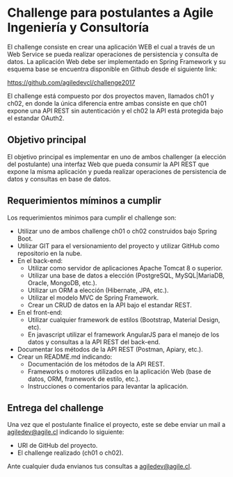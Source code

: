 # Challenge para postulantes a Agile Ingeniería y Consultoría

El challenge consiste en crear una aplicación WEB el cual a través de un Web Service se pueda realizar operaciones de persistencia y consulta de datos. La aplicación Web debe ser implementado en Spring Framework y su esquema base se encuentra disponible en Github desde el siguiente link:

https://github.com/agiledevcl/challenge2017

El challenge está compuesto por dos proyectos maven, llamados ch01 y ch02, en donde la única diferencia entre ambas consiste en que ch01 expone una API REST sin autenticación y el ch02 la API está protegida bajo el estandar OAuth2. 

## Objetivo principal

El objetivo principal es implementar en uno de ambos challenger (a elección del postulante) una interfaz Web que pueda consumir la API REST que expone la misma aplicación y pueda realizar operaciones de persistencia de datos y consultas en base de datos. 

## Requerimientos míminos a cumplir

Los requerimientos mínimos para cumplir el challenge son:

* Utilizar uno de ambos challenge ch01 o ch02 construidos bajo Spring Boot.
* Utilizar GIT para el versionamiento del proyecto y utilizar GitHub como repositorio en la nube.
* En el back-end:
    * Utilizar como servidor de aplicaciones Apache Tomcat 8 o superior.
	* Utilizar una base de datos a elección (PostgreSQL, MySQL|MariaDB, Oracle, MongoDB, etc.).
	* Utilizar un ORM a elección (Hibernate, JPA, etc.).
	* Utilizar el modelo MVC de Spring Framework.
	* Crear un CRUD de datos en la API bajo el estandar REST.
* En el front-end:
	* Utilizar cualquier framework de estilos (Bootstrap, Material Design, etc).
	* En javascript utilizar el framework AngularJS para el manejo de los datos y consultas a la API REST del back-end.
* Documentar los métodos de la API REST (Postman, Apiary, etc.).
* Crear un README.md indicando:
    * Documentación de los métodos de la API REST.
    * Frameworks o motores utilizados en la aplicación Web (base de datos, ORM, framework de estilo, etc.).
    * Instrucciones o comentarios para levantar la aplicación.
	
## Entrega del challenge

Una vez que el postulante finalice el proyecto, este se debe enviar un mail a agiledev@agile.cl indicando lo siguiente:

* URI de GitHub del proyecto.
* El challenge realizado (ch01 o ch02).

Ante cualquier duda envianos tus consultas a agiledev@agile.cl.
